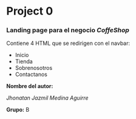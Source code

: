 # Project 0

### Landing page para el negocio *CoffeShop*

Contiene 4 HTML que se redirigen con el navbar:
- Inicio
- Tienda
- Sobrenosotros
- Contactanos

**Nombre del autor:** 

*Jhonatan Jazmil Medina Aguirre*

**Grupo:** B
